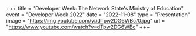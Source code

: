 +++
title = "Developer Week: The Network State's Ministry of Education"
event = "Developer Week 2022"
date = "2022-11-08"
type = "Presentation"
image = "https://img.youtube.com/vi/dTpw2DG6WBc/0.jpg"
url = "https://www.youtube.com/watch?v=dTpw2DG6WBc"
+++